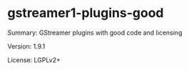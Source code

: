 #           gstreamer1-plugins-good
 
Summary:        GStreamer plugins with good code and licensing
 
Version:        1.9.1
 
License:        LGPLv2+
 
